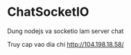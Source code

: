 # ChatSocketIO 
Dung nodejs va socketio lam server chat 

Truy cap vao dia chi http://104.198.18.58/ 